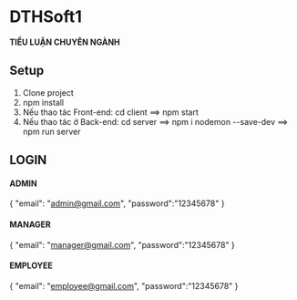 # DTHSoft1
**TIỂU LUẬN CHUYÊN NGÀNH**

## Setup
1. Clone project
2. npm install
3. Nếu thao tác Front-end: cd client ==> npm start
4. Nếu thao tác ở Back-end: cd server ==> npm i nodemon --save-dev ==> npm run server

## LOGIN
#### ADMIN
{
  "email": "admin@gmail.com",
  "password":"12345678"
}

#### MANAGER
{
  "email": "manager@gmail.com",
  "password":"12345678"
}

#### EMPLOYEE
{
  "email": "employee@gmail.com",
  "password":"12345678"
}

